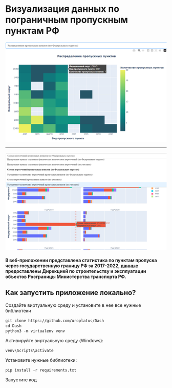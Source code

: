 # Визуализация данных по пограничным пропускным пунктам РФ

![example-1](data/example_1.jpg)

_____________________________________________________________________________


![example-2](data/example_2.jpg)

#### В веб-приложении представлена статистика по пунктам пропуска через государственную границу РФ за 2017-2022, [данные](data/Копия%20ПП.xlsx) предоставлены Дирекцией по строительству и эксплуатации объектов Росграницы Министерства транспорта РФ.

## Как запустить приложение локально?
Создайте виртуальную среду и установите в нее все нужные библиотеки

```
git clone https://github.com/uroplatus/Dash
cd Dash
python3 -m virtualenv venv
```
Активируйте виртуальную среду (Windows): 

```
venv\Scripts\activate
```

Установите нужные библиотеки:

```
pip install -r requirements.txt
```

Запустите код
